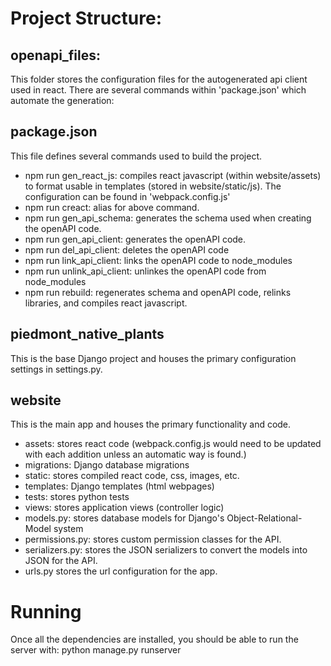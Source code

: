 <h1>Project Structure:</h1>
  <h2>openapi_files:</h2>
    <p>
      This folder stores the configuration files for the autogenerated api client used in react. 
      There are several commands within 'package.json' which automate the generation:
    </p>
  <h2>package.json</h2>
    <p>
      This file defines several commands used to build the project.
      <ul>
        <li>
          npm run gen_react_js: compiles react javascript (within website/assets) to format usable in templates (stored in website/static/js). 
          The configuration can be found in 'webpack.config.js'
        </li>
        <li>
          npm run creact: alias for above command.
        </li>
        <li>
          npm run gen_api_schema: generates the schema used when creating the openAPI code.
        </li>
        <li>
          npm run gen_api_client: generates the openAPI code.
        </li>
        <li>
          npm run del_api_client: deletes the openAPI code
        </li>
        <li>
          npm run link_api_client: links the openAPI code to node_modules
        </li>
        <li>
          npm run unlink_api_client: unlinkes the openAPI code from node_modules
        </li>
        <li>
          npm run rebuild: regenerates schema and openAPI code, relinks libraries, and compiles react javascript. 
        </li>
      </ul>
  <h2>piedmont_native_plants</h2>
    <p>This is the base Django project and houses the primary configuration settings in settings.py.</p>
  <h2>website</h2>
    <p>This is the main app and houses the primary functionality and code.</p>
    <ul>
      <li>assets: stores react code (webpack.config.js would need to be updated with each addition unless an automatic way is found.)</li>
      <li>migrations: Django database migrations</li>
      <li>static: stores compiled react code, css, images, etc. </li>
      <li>templates: Django templates (html webpages)</li>
      <li>tests: stores python tests</li>
      <li>views: stores application views (controller logic)</li>
      <li>models.py: stores database models for Django's Object-Relational-Model system</li>
      <li>permissions.py: stores custom permission classes for the API.</li>
      <li>serializers.py: stores the JSON serializers to convert the models into JSON for the API.</li>
      <li>urls.py stores the url configuration for the app.</li>
    </ul>
<h1>Running</h1>
    <p>Once all the dependencies are installed, you should be able to run the server with: python manage.py runserver</p>